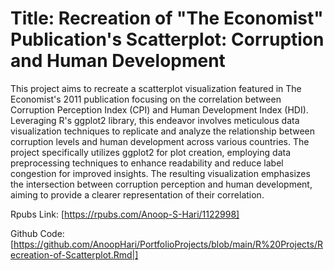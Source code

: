 # Title: Recreation of "The Economist" Publication's Scatterplot: Corruption and Human Development

This project aims to recreate a scatterplot visualization featured in The Economist's 2011 publication focusing on the correlation between
Corruption Perception Index (CPI) and Human Development Index (HDI). Leveraging R's ggplot2 library, this endeavor involves meticulous data
visualization techniques to replicate and analyze the relationship between corruption levels and human development across various countries.
The project specifically utilizes ggplot2 for plot creation, employing data preprocessing techniques to enhance readability and reduce label 
congestion for improved insights. The resulting visualization emphasizes the intersection between corruption perception and human development,
aiming to provide a clearer representation of their correlation.

Rpubs Link: [https://rpubs.com/Anoop-S-Hari/1122998]


Github Code: [https://github.com/AnoopHari/PortfolioProjects/blob/main/R%20Projects/Recreation-of-Scatterplot.Rmd|]

